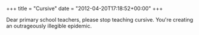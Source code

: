 +++
title = "Cursive"
date = "2012-04-20T17:18:52+00:00"
+++

Dear primary school teachers, please stop teaching cursive.  You're creating an outrageously illegible epidemic.
			